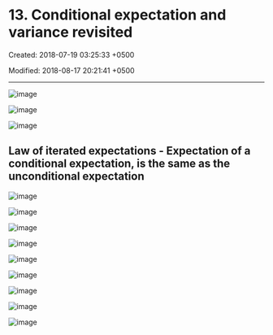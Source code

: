# 13. Conditional expectation and variance revisited

Created: 2018-07-19 03:25:33 +0500

Modified: 2018-08-17 20:21:41 +0500

---

![image](media/Intro---Syllabus_13.-Conditional-expectation-and-variance-revisited-image1.png)

![image](media/Intro---Syllabus_13.-Conditional-expectation-and-variance-revisited-image2.png)

![image](media/Intro---Syllabus_13.-Conditional-expectation-and-variance-revisited-image3.png)

## Law of iterated expectations - Expectation of a conditional expectation, is the same as the unconditional expectation

![image](media/Intro---Syllabus_13.-Conditional-expectation-and-variance-revisited-image4.png)

![image](media/Intro---Syllabus_13.-Conditional-expectation-and-variance-revisited-image5.png)

![image](media/Intro---Syllabus_13.-Conditional-expectation-and-variance-revisited-image6.png)

![image](media/Intro---Syllabus_13.-Conditional-expectation-and-variance-revisited-image7.png)

![image](media/Intro---Syllabus_13.-Conditional-expectation-and-variance-revisited-image8.png)

![image](media/Intro---Syllabus_13.-Conditional-expectation-and-variance-revisited-image9.png)

![image](media/Intro---Syllabus_13.-Conditional-expectation-and-variance-revisited-image10.png)

![image](media/Intro---Syllabus_13.-Conditional-expectation-and-variance-revisited-image11.png)

![image](media/Intro---Syllabus_13.-Conditional-expectation-and-variance-revisited-image12.png)
